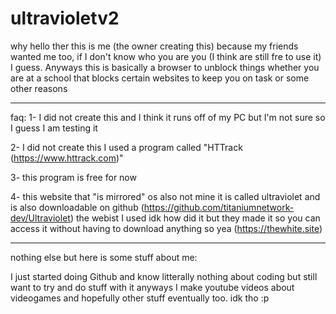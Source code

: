 # ultravioletv2

why hello ther this is me (the owner creating this) because my friends wanted me too, if I don't know who you are you (I think are still fre to use it) I guess. Anyways this is basically a browser to unblock things whether you are at a school that blocks certain websites to keep you on task or some other reasons

-------------------------------------------------------------------------------------------------------------------------------------------------------------------------
faq:
1- I did not create this and I think it runs off of my PC but I'm not sure so I guess I am testing it

2- I did not create this I used a program called "HTTrack (https://www.httrack.com)"

3- this program is free for now

4- this website that "is mirrored" os also not mine it is called ultraviolet and is also downloadable on github (https://github.com/titaniumnetwork-dev/Ultraviolet) the webist I used idk how did it but they made it so you can access it without having to download anything so yea (https://thewhite.site)

-------------------------------------------------------------------------------------------------------------------------------------------------------------------------
nothing else but here is some stuff about me:

I just started doing Github and know litterally nothing about coding but still want to try and do stuff with it anyways
I make youtube videos about videogames and hopefully other stuff eventually too. idk tho :p
